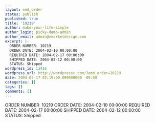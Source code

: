 ```yaml
---
layout: emd_order
status: publish
published: true
title: '10219'
author: make-your-life-simple
author_login: picky-demo-admin
author_email: admin@emarketdesign.com
excerpt: |-
  ORDER NUMBER: 10219
  ORDER DATE: 2004-02-10 00:00:00
  REQUIRED DATE: 2004-02-17 00:00:00
  SHIPPED DATE: 2004-02-12 00:00:00
  STATUS: Shipped
wordpress_id: 11416
wordpress_url: http://wordpressc.com/?emd_order=10219
date: 2004-02-17 02:19:00.000000000 -05:00
categories: []
tags: []
comments: []
---
```

ORDER NUMBER: 10219
ORDER DATE: 2004-02-10 00:00:00
REQUIRED DATE: 2004-02-17 00:00:00
SHIPPED DATE: 2004-02-12 00:00:00
STATUS: Shipped
